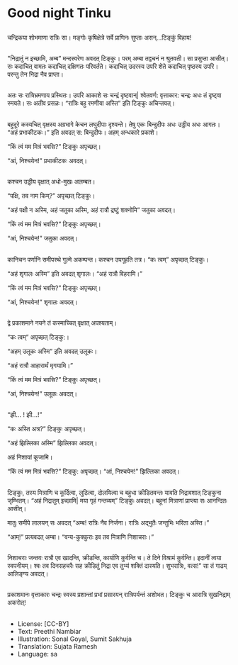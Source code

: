 # Good night Tinku

##
चन्द्रिकया शोभमाणा रात्रिः सा। मङ्गोः कृषिक्षेत्रे सर्वे प्राणिनः सुप्ताः असन्...टिङ्कुं विहाय!

##
"निद्रातुं न इच्छामि, अम्ब” मन्दस्वरेण अवदत् टिङ्कुः। परम् अम्बा तद्वचनं न श्रुतवती। सा प्रसुप्ता आसीत्। सः कदाचित् वामतः कदाचित् दक्षिणतः परिवर्तते। कदाचित् उदरस्य उपरि शेते कदाचित् पृष्ठस्य उपरि। परन्तु तेन निद्रा नैव प्राप्ता।

##
अतः सः रात्रिभ्रमणाय प्रस्थितः। उपरि आकाशे सः चन्द्रं दृष्टवान्| श्वेतवर्ण: वृत्ताकार: चन्द्रः अधः तं दृष्ट्वा स्मयते। सः अतीव प्रसन्नः। “रात्रिः बहु रमणीया अस्ति” इति टिङ्कुः अचिन्तयत्।

##
बहुदूरे कस्यचित् वृक्षस्य अग्रभागे केचन लघुदीपाः दृश्यन्ते। तेषु एकः बिन्दुदीपः अधः उड्डीय अधः आगतः। “अहं प्रभाकीटकः।” इति अवदत् स: बिन्दुदीपः। अहम् अन्धकारे प्रकाशे।

“किं त्वं मम मित्रं भवसि?” टिङ्कुः अपृच्छत्।

“आं, निश्चयेन!” प्रभाकीटकः अवदत्।

##
कश्चन उड्डीय वृक्षात् अधो-मुखः अलम्बत।

“पक्षि, तव नाम किम्?” अपृच्छत् टिङ्कुः।

“अहं पक्षी न अस्मि, अहं जतुका अस्मि, अहं रात्रौ द्रष्टुं शक्नोमि” जतुका अवदत्।

“किं त्वं मम मित्रं भवसि?” टिङ्कुः अपृच्छत्।

“आं, निश्चयेन!” जतुका अवदत्।

##
कानिचन पर्णानि समीपस्थे गुल्मे अकम्पन्त। कश्चन उपगूहति तत्र। “कः त्वम्” अपृच्छत् टिङ्कुः।

“अहं शृगालः अस्मि” इति अवदत् शृगालः। “अहं रात्रौ विहरामि।”

“किं त्वं मम मित्रं भवसि?” टिङ्कुः अपृच्छत्।

“आं, निश्चयेन!” शृगालः अवदत्।

##
द्वे प्रकाशमाने नयने तं कस्माच्चित् वृक्षात् अपश्यताम्।

“कः त्वम्” अपृच्छत् टिङ्कु:।

“अहम् उलूकः अस्मि” इति अवदत् उलूकः।

“अहं रात्रौ आहारार्थं मृगयामि।”

“किं त्वं मम मित्रं भवसि?” टिङ्कुः अपृच्छत्।

“आं, निश्चयेन!” उलूकः अवदत्।

##
“झी... ! झी...!”

“कः अस्ति अत्र?” टिङ्कुः अपृच्छत्।

“अहं झिल्लिका अस्मि” झिल्लिका अवदत्।

अहं निशायां कूजामि।

“किं त्वं मम मित्रं भवसि?” टिङ्कु: अपृच्छत्। “आं, निश्चयेन!” झिल्लिका अवदत्।

##
टिङ्कुः, तस्य मित्राणि च कूर्दित्वा, लुठित्वा, दोलयित्वा च बहुधा क्रीडितवन्तः यावति निद्रावशात् टिङ्कुना जृम्भितम्। “अहं निद्रातुम् इच्छामि| मया गृहं गन्तव्यम्” टिङ्कुः अवदत्। बहूनां मित्राणां प्राप्त्या सः आनन्दितः आसीत्।

मातुः समीपे लालयन् सः अवदत् “अम्ब! रात्रिः नैव निर्जना। रात्रिः अद्भुतैः जन्तुभिः भरिता अस्ति।”

“आम्!” प्रत्यवदत् अम्बा। “वन्य-कुक्कुराः इव तव मित्राणि निशाचराः।”

##
निशाचराः जन्तवः रात्रौ एव खादन्ति, क्रीडन्ति, कार्याणि कुर्वन्ति च। ते दिने विश्रामं कुर्वन्ति। इदानीं त्वया स्वपनीयम्। श्वः तव दिनसहचरैः सह क्रीडितुं निद्रा एव तुभ्यं शक्तिं दास्यति। शुभरात्रिः, वत्स!” सा तं गाढम् आलिङ्ग्य अवदत्।

##
प्रकाशमानः वृत्ताकारः चन्द्रः स्वस्य प्रशान्तां प्रभां प्रसारयन् रात्रिपर्यन्तं अशोभत। टिङ्कुः च आरात्रि सुखनिद्राम् अकरोत्!

##
* License: [CC-BY]
* Text: Preethi Nambiar
* Illustration: Sonal Goyal, Sumit Sakhuja
* Translation: Sujata Ramesh
* Language: sa

